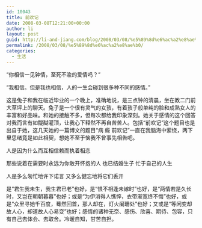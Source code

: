 ```yaml
---
id: 10043
title: 前欢记
date: 2008-03-08T12:21:00+00:00
author: li
layout: post
guid: http://li-and-jiang.com/blog/2008/03/08/%e5%89%8d%e6%ac%a2%e8%ae%b0/
permalink: /2008/03/08/%e5%89%8d%e6%ac%a2%e8%ae%b0/
categories:
  - 生活
---
```

“你相信一见钟情，至死不渝的爱情吗？” 

“我相信。但是我也相信，人的一生会碰到很多种不同的感情。” 

这是兔子和我在临近毕业的一个晚上，准确地说，是三点钟的清晨，坐在教二门前大草坪上的聊天。兔子是一个很有灵气的女孩，有着孩子般单纯的脸和成熟女人的丰富和好品味。和她的接触不多，但每次都给我印象深刻。她关于感情的这个回答对我而言有如醍醐灌顶，让我心下释然不再自苦苦人。包括“前欢记”这个题目也是出自于她，这几天她的一篇博文的题目“病 瘾 前欢记”一直在我脑海中萦绕，两下里思绪竟是如此相契，想她不至于恼我不曾事先相告吧。 

人是因为什么而互相信赖而执着相恋 

那些说着在需要时永远为你敞开怀抱的人 也已结婚生子 忙于自己的人生 

人是多么匆忙地许下诺言 又多么健忘地将它们丢开 

是“君生我未生，我生君已老”也好，是“恨不相逢未嫁时”也好，是“两情若是久长时，又岂在朝朝暮暮”也好；或是“为伊消得人憔悴，衣带渐宽终不悔”也好，或是“众里寻她千百度，蓦然回首，那人却在，灯火阑珊处”也好；又或是“等闲变却故人心，却道故人心易变”也好；感情的诸种无奈、感伤、欣喜、期待、包容，只有自己去体会、去取舍。冷暖自知，甘苦自担。